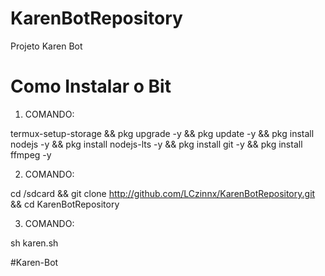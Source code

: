 # KarenBotRepository
Projeto Karen Bot

# Como Instalar o Bit
1. COMANDO:

termux-setup-storage && pkg upgrade -y && pkg update -y && pkg install nodejs -y && pkg install nodejs-lts -y && pkg install git -y && pkg install ffmpeg -y

2. COMANDO:

cd /sdcard && git clone http://github.com/LCzinnx/KarenBotRepository.git && cd KarenBotRepository

3. COMANDO:

sh karen.sh

#Karen-Bot
